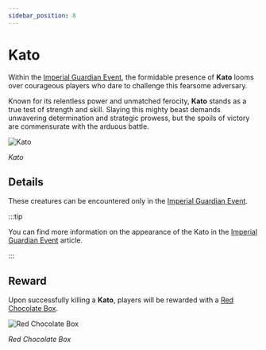 ```yaml
---
sidebar_position: 8
---
```


# Kato

Within the [Imperial Guardian Event](/events/imperial-guardian), the formidable presence of **Kato** looms over courageous players who dare to challenge this fearsome adversary.

Known for its relentless power and unmatched ferocity, **Kato** stands as a true test of strength and skill. Slaying this mighty beast demands unwavering determination and strategic prowess, but the spoils of victory are commensurate with the arduous battle.

![Kato](/img/monsters/special/others/kato.jpg)

_Kato_

## Details

These creatures can be encountered only in the [Imperial Guardian Event](/events/imperial-guardian).

:::tip

You can find more information on the appearance of the Kato in the [Imperial Guardian Event](/events/imperial-guardian) article.

:::

## Reward

Upon successfully killing a **Kato**, players will be rewarded with a [Red Chocolate Box](/items/item-bags/exc/red-chocolate-box).

![Red Chocolate Box](/img/items/item-bags/red-chocolate-box.png)

_Red Chocolate Box_